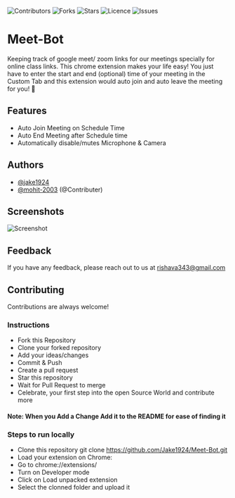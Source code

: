 
![Contributors](https://img.shields.io/github/contributors/Jake1924/AutoMeetBOT?style=plastic)
![Forks](https://img.shields.io/github/forks/Jake1924/AutoMeetBOT?logoColor=05B2DC&style=plastic)
![Stars](https://img.shields.io/github/stars/Jake1924/AutoMeetBOT?logoColor=F7E733&style=plastic)
![Licence](https://img.shields.io/github/license/Jake1924/AutoMeetBOT?logoColor=310A31&style=plastic)
![Issues](https://img.shields.io/github/issues/Jake1924/AutoMeetBOT?logoColor=B3001B&style=plastic)

# Meet-Bot

 Keeping track of google meet/ zoom links for our meetings specially for online class links. This chrome extension makes your life easy! You just have to enter the start and end (optional) time of your meeting in the Custom Tab and this extension would auto join and auto leave the meeting for you! 🚀

## Features

- Auto Join Meeting on Schedule Time
- Auto End Meeting after Schedule time
- Automatically disable/mutes Microphone & Camera


## Authors

- [@jake1924](https://github.com/Jake1924)
- [@mohit-2003](https://github.com/mohit-2003) (@Contributer)

## Screenshots

![Screenshot](images/get_started128.png)


## Feedback

If you have any feedback, please reach out to us at rishava343@gmail.com


## Contributing

Contributions are always welcome!

### Instructions

- Fork this Repository
- Clone your forked repository
- Add your ideas/changes
- Commit & Push
- Create a pull request
- Star this repository
- Wait for Pull Request to merge
- Celebrate, your first step into the open Source World and contribute more

#### Note: When you Add a Change Add it to the README for ease of finding it

### Steps to run locally

- Clone this repository git clone https://github.com/Jake1924/Meet-Bot.git
- Load your extension on Chrome:
- Go to chrome://extensions/
- Turn on Developer mode
- Click on Load unpacked extension
- Select the clonned folder and upload it
